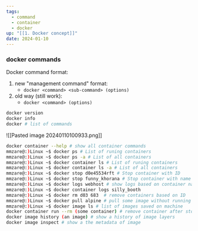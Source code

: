```yaml
---
tags:
  - command
  - container
  - docker
up: "[[1. Docker concept]]"
date: 2024-01-10
---
```

### docker commands
Docker command format:
1. new "management command" format:
	- `docker <command> <sub-command> (options)`
2. old way (still work): 
	- `docker <command> (options)`

```bash
docker version
docker info
docker # list of commands
```
![[Pasted image 20240110100933.png]]
```bash
docker container --help # show all container commands
mmzare@:)Linux ~$ docker ps # List of runing containers
mmzare@:)Linux ~$ docker ps -a # List of all containers
mmzare@:)Linux ~$ docker container ls # List of runing containers
mmzare@:)Linux ~$ docker container ls -a # List of all containers
mmzare@:)Linux ~$ docker stop d0e45534rft # Stop container with ID
mmzare@:)Linux ~$ docker stop funny_khorana # Stop container with name
mmzare@:)Linux ~$ docker logs webhost # show logs based on container name
mmzare@:)Linux ~$ docker container logs silly_booth 
mmzare@:)Linux ~$ docker rm d03 683  # remove containers based on ID
mmzare@:)Linux ~$ docker pull alpine # pull some image without running
mmzare@:)Linux ~$ docker image ls # list of images saved on machine 
docker container run --rm (some container) # remove container after stop and exit from that
docker image history (an image) # show a history of image layers
docker image inspect # show a the metadata of image
```
